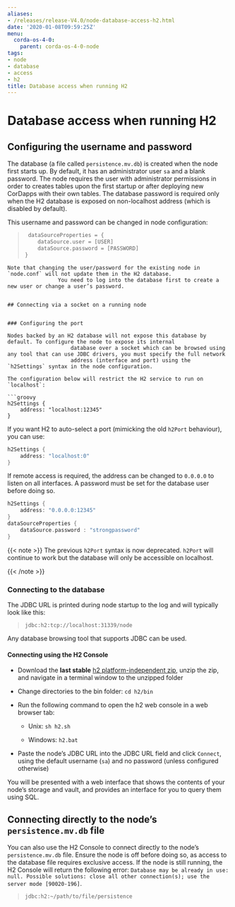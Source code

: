 ```yaml
---
aliases:
- /releases/release-V4.0/node-database-access-h2.html
date: '2020-01-08T09:59:25Z'
menu:
  corda-os-4-0:
    parent: corda-os-4-0-node
tags:
- node
- database
- access
- h2
title: Database access when running H2
---
```



# Database access when running H2


## Configuring the username and password

The database (a file called `persistence.mv.db`) is created when the node first starts up. By default, it has an
                administrator user `sa` and a blank password. The node requires the user with administrator permissions in order to
                creates tables upon the first startup or after deploying new CorDapps with their own tables. The database password is
                required only when the H2 database is exposed on non-localhost address (which is disabled by default).

This username and password can be changed in node configuration:

> 
> ```groovy
>  dataSourceProperties = {
>     dataSource.user = [USER]
>     dataSource.password = [PASSWORD]
> }
```
Note that changing the user/password for the existing node in `node.conf` will not update them in the H2 database.
                You need to log into the database first to create a new user or change a user’s password.


## Connecting via a socket on a running node


### Configuring the port

Nodes backed by an H2 database will not expose this database by default. To configure the node to expose its internal
                    database over a socket which can be browsed using any tool that can use JDBC drivers, you must specify the full network
                    address (interface and port) using the `h2Settings` syntax in the node configuration.

The configuration below will restrict the H2 service to run on `localhost`:

```groovy
h2Settings {
    address: "localhost:12345"
}
```
If you want H2 to auto-select a port (mimicking the old `h2Port` behaviour), you can use:

```groovy
h2Settings {
    address: "localhost:0"
}
```
If remote access is required, the address can be changed to `0.0.0.0` to listen on all interfaces. A password must be
                    set for the database user before doing so.

```groovy
h2Settings {
    address: "0.0.0.0:12345"
}
dataSourceProperties {
    dataSource.password : "strongpassword"
}
```

{{< note >}}
The previous `h2Port` syntax is now deprecated. `h2Port` will continue to work but the database will only
                        be accessible on localhost.

{{< /note >}}

### Connecting to the database

The JDBC URL is printed during node startup to the log and will typically look like this:

> 
> `jdbc:h2:tcp://localhost:31339/node`

Any database browsing tool that supports JDBC can be used.


#### Connecting using the H2 Console


* Download the **last stable** [h2 platform-independent zip](http://www.h2database.com/html/download.html), unzip the
                                zip, and navigate in a terminal window to the unzipped folder


* Change directories to the bin folder: `cd h2/bin`


* Run the following command to open the h2 web console in a web browser tab:


    * Unix: `sh h2.sh`


    * Windows: `h2.bat`



* Paste the node’s JDBC URL into the JDBC URL field and click `Connect`, using the default username (`sa`) and no
                                password (unless configured otherwise)


You will be presented with a web interface that shows the contents of your node’s storage and vault, and provides an
                        interface for you to query them using SQL.


## Connecting directly to the node’s `persistence.mv.db` file

You can also use the H2 Console to connect directly to the node’s `persistence.mv.db` file. Ensure the node is off
                before doing so, as access to the database file requires exclusive access. If the node is still running, the H2 Console
                will return the following error:
                `Database may be already in use: null. Possible solutions: close all other connection(s); use the server mode [90020-196]`.

> 
> `jdbc:h2:~/path/to/file/persistence`


